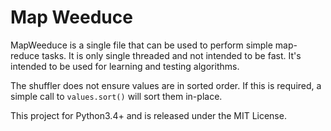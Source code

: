 # Map Weeduce #

MapWeeduce is a single file that can be used to perform simple map-reduce tasks. It is only single threaded and not intended to be fast. It's intended to be used for learning and testing algorithms.

The shuffler does not ensure values are in sorted order. If this is required, a simple call to `values.sort()` will sort them in-place.

This project for Python3.4+ and is released under the MIT License.
